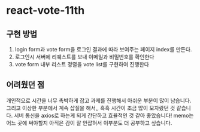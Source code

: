 # react-vote-11th

## 구현 방법

1. login form과 vote form을 로그인 결과에 따라 보여주는 페이지 index를 만든다.
2. 로그인시 서버에 리퀘스트를 보내 이메일과 비밀번호를 확인한다
3. vote form 내부 리스트 정렬을 vote list를 구현하여 진행한다

## 어려웠던 점

개인적으로 시간을 너무 촉박하게 잡고 과제를 진행해서 아쉬운 부분이 많이 남습니다. 그리고 이상한 부분에서 계속 삽질을 해서,, 흑흑 시간이 조금 많이 모자랐던 것 같습니다. 서버 통신을 axios로 하는게 되게 간단하고 효율적인 것 같아 좋았습니다! memo는 어느 곳에 써야할지 아직은 감이 잘 안잡혀서 이부분도 더 공부하고 싶습니다.

